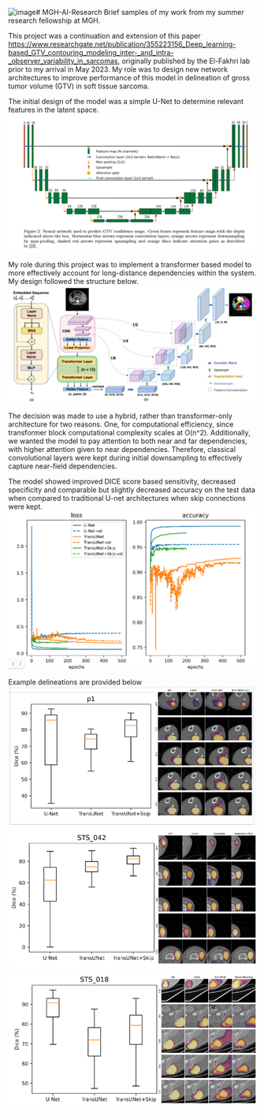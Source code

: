 <img width="566" alt="image" src="https://github.com/user-attachments/assets/b8f30e56-88ed-4487-9ecd-e191147f20ea" /># MGH-AI-Research
Brief samples of my work from my summer research fellowship at MGH. 

This project was a continuation and extension of this paper https://www.researchgate.net/publication/355223156_Deep_learning-based_GTV_contouring_modeling_inter-_and_intra-_observer_variability_in_sarcomas, originally published by the El-Fakhri lab prior to my arrival in May 2023. My role was to design new network architectures to improve performance of this model in delineation of gross tumor volume (GTV) in soft tissue sarcoma.

The initial design of the model was a simple U-Net to determine relevant features in the latent space. 
![](unet.png)

My role during this project was to implement a transformer based model to more effectively account for long-distance dependencies within the system. My design followed the structure below.
![](transunet.png)

The decision was made to use a hybrid, rather than transformer-only architecture for two reasons. One, for computational efficiency, since transformer block computational complexity scales at O(n^2). Additionally, we wanted the model to pay attention to both near and far dependencies, with higher attention given to near dependencies. Therefore, classical convolutional layers were kept during initial downsampling to effectively capture near-field dependencies.

The model showed improved DICE score based sensitivity, decreased specificity and comparable but slightly decreased accuracy on the test data when compared to traditional U-net architectures when skip connections were kept.
![](results.png)

Example delineations are provided below
![](example1.png)
![](example2.png)
![](example3.png)
